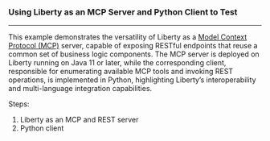 ### Using Liberty as an MCP Server and Python Client to Test

---

This example demonstrates the versatility of Liberty as a [Model Context Protocol (MCP)](https://modelcontextprotocol.io/) server, capable of exposing RESTful endpoints that reuse a common set of business logic components. The MCP server is deployed on Liberty running on Java 11 or later, while the corresponding client, responsible for enumerating available MCP tools and invoking REST operations, is implemented in Python, highlighting Liberty’s interoperability and multi-language integration capabilities.

Steps:
1. Liberty as an MCP and REST server
2. Python client
